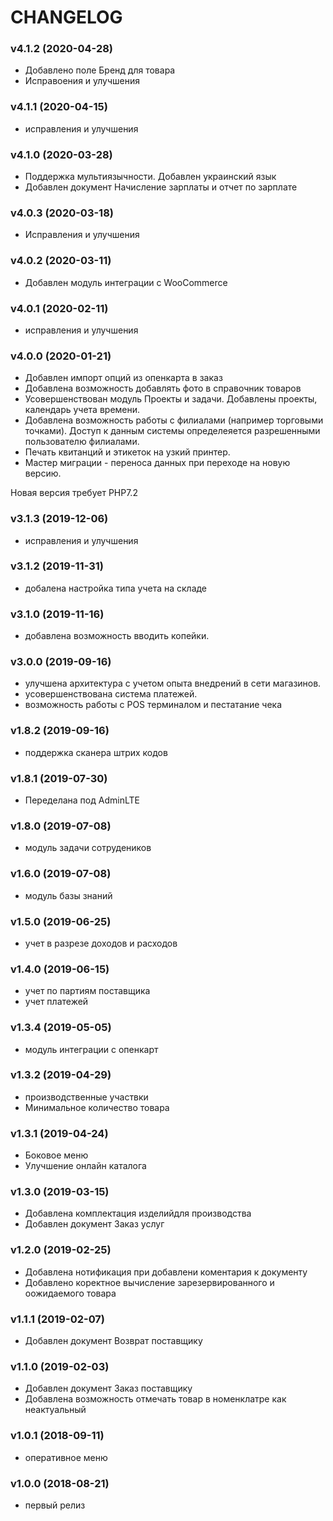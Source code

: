 CHANGELOG
=========
### v4.1.2 (2020-04-28) 
* Добавлено  поле  Бренд для  товара
* Исправоения  и улучшения
 

### v4.1.1 (2020-04-15) 
* исправления  и улучшения


### v4.1.0 (2020-03-28) 
* Поддержка мультиязычности. Добавлен  украинский  язык
* Добавлен  документ Начисление зарплаты и отчет  по  зарплате



### v4.0.3 (2020-03-18) 
* Исправления и улучшения 

### v4.0.2 (2020-03-11) 
* Добавлен  модуль интеграции с  WooCommerce

### v4.0.1 (2020-02-11) 
* исправления  и улучшения

### v4.0.0 (2020-01-21) 

* Добавлен импорт  опций из  опенкарта в  заказ
* Добавлена возможность  добавлять  фото в  справочник  товаров
* Усовершенствован  модуль Проекты и задачи.  Добавлены проекты,  календарь  учета  времени.
* Добавлена  возможность работы  с филиалами (например  торговыми точками). Доступ к данным 
системы определеяется  разрешенными  пользователю  филиалами.
* Печать  квитанций и этикеток  на  узкий принтер.
* Мастер  миграции - переноса  данных  при переходе  на  новую  версию.

Новая версия  требует  PHP7.2

### v3.1.3 (2019-12-06)  
* исправления и улучшения


### v3.1.2 (2019-11-31)  
* добалена настройка  типа  учета на складе


### v3.1.0 (2019-11-16)  
*  добавлена  возможность  вводить  копейки.


### v3.0.0 (2019-09-16)  
* улучшена архитектура  с  учетом опыта внедрений в  сети магазинов.
* усовершенствована система  платежей.
* возможность работы с  POS терминалом  и пестатание  чека 



### v1.8.2 (2019-09-16)  
* поддержка  сканера  штрих кодов

### v1.8.1 (2019-07-30)  
* Переделана    под  AdminLTE


### v1.8.0 (2019-07-08)  
* модуль задачи  сотрудеников



### v1.6.0 (2019-07-08)  
* модуль базы знаний


### v1.5.0 (2019-06-25)  
* учет   в разрезе доходов  и расходов
 

### v1.4.0 (2019-06-15)  
* учет  по  партиям  поставщика
* учет  платежей


### v1.3.4 (2019-05-05)  
* модуль интеграции с опенкарт
 


### v1.3.2 (2019-04-29)  
* производственные  участвки
* Минимальное количество товара

### v1.3.1 (2019-04-24)  
* Боковое меню
* Улучшение  онлайн каталога

### v1.3.0 (2019-03-15)  
* Добавлена  комплектация изделийдля производства
* Добавлен документ Заказ услуг

### v1.2.0 (2019-02-25)  
* Добавлена  нотификация  при  добавлени  коментария  к  документу
* Добавлено коректное  вычисление зарезервированного и оожидаемого  товара

### v1.1.1 (2019-02-07)  
* Добавлен документ Возврат поставщику

### v1.1.0 (2019-02-03)  
* Добавлен документ Заказ поставщику
* Добавлена  возможность отмечать товар в номенклатре  как  неактуальный

### v1.0.1 (2018-09-11)  
* оперативное меню

### v1.0.0 (2018-08-21)

  * первый релиз
  

